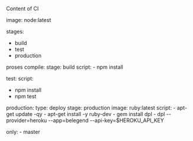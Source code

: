 Content of CI

image: node:latest

stages:
  - build
  - test
  - production

proses compile:
  stage: build
  script: 
    - npm install

test:
  script: 
  - npm install
  - npm test

production:
  type: deploy
  stage: production
  image: ruby:latest
  script:
    - apt-get update -qy
    - apt-get install -y ruby-dev
    - gem install dpl
    - dpl --provider=heroku --app=belegend --api-key=$HEROKU_API_KEY
  
  only:
    - master


